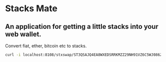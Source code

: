 # Stacks Mate

## An application for getting a little stacks into your web wallet.

Convert fiat, ether, bitcoin etc to stacks.

```bash
curl -i localhost:8108/stxswap/ST3QSAJQ4EA8WXEDSRRKMZZ29NH91VZ6C5WJ086ZK/3000
```
